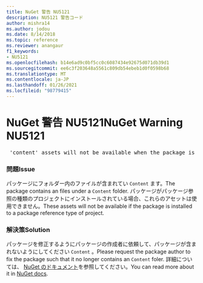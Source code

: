```yaml
---
title: NuGet 警告 NU5121
description: NU5121 警告コード
author: mishra14
ms.author: jodou
ms.date: 8/14/2018
ms.topic: reference
ms.reviewer: anangaur
f1_keywords:
- NU5121
ms.openlocfilehash: b14e6ad9c0bf5cc0c6087434e92675d071db39d1
ms.sourcegitcommit: ee6c3f203648a5561c809db54ebeb1d0f0598b68
ms.translationtype: MT
ms.contentlocale: ja-JP
ms.lasthandoff: 01/26/2021
ms.locfileid: "98779415"
---
```

# <a name="nuget-warning-nu5121"></a><span data-ttu-id="8a74f-103">NuGet 警告 NU5121</span><span class="sxs-lookup"><span data-stu-id="8a74f-103">NuGet Warning NU5121</span></span>
<pre> 'content' assets will not be available when the package is installed after the migration.</pre>

### <a name="issue"></a><span data-ttu-id="8a74f-104">問題</span><span class="sxs-lookup"><span data-stu-id="8a74f-104">Issue</span></span>

<span data-ttu-id="8a74f-105">パッケージにフォルダー内のファイルが含まれてい `Content` ます。</span><span class="sxs-lookup"><span data-stu-id="8a74f-105">The package contains an files under a `Content` folder.</span></span> <span data-ttu-id="8a74f-106">パッケージがパッケージ参照の種類のプロジェクトにインストールされている場合、これらのアセットは使用できません。</span><span class="sxs-lookup"><span data-stu-id="8a74f-106">These assets will not be available if the package is installed to a package reference type of project.</span></span>


### <a name="solution"></a><span data-ttu-id="8a74f-107">解決策</span><span class="sxs-lookup"><span data-stu-id="8a74f-107">Solution</span></span>

<span data-ttu-id="8a74f-108">パッケージを修正するようにパッケージの作成者に依頼して、パッケージが含まれないようにしてください `Content` 。</span><span class="sxs-lookup"><span data-stu-id="8a74f-108">Please request the package author to fix the package such that it no longer contains an `Content` foler.</span></span> <span data-ttu-id="8a74f-109">詳細については、 [NuGet のドキュメント](../../consume-packages/migrate-packages-config-to-package-reference.md)を参照してください。</span><span class="sxs-lookup"><span data-stu-id="8a74f-109">You can read more about it in [NuGet docs](../../consume-packages/migrate-packages-config-to-package-reference.md).</span></span>
